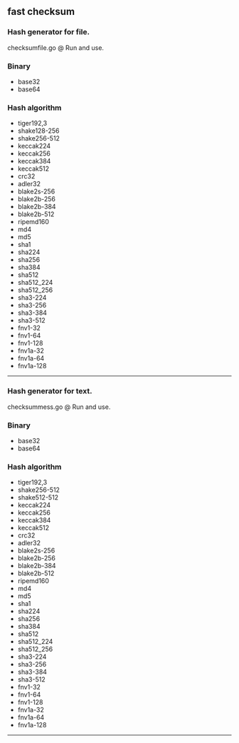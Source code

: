 **fast checksum**
------------------
### Hash generator for file. ###

checksumfile.go @ Run and use.

### Binary ###
- base32
- base64

### Hash algorithm ###
- tiger192,3
- shake128-256
- shake256-512
- keccak224
- keccak256
- keccak384
- keccak512
- crc32
- adler32
- blake2s-256
- blake2b-256
- blake2b-384
- blake2b-512
- ripemd160
- md4
- md5
- sha1
- sha224
- sha256
- sha384
- sha512
- sha512_224
- sha512_256
- sha3-224
- sha3-256
- sha3-384
- sha3-512
- fnv1-32
- fnv1-64
- fnv1-128
- fnv1a-32
- fnv1a-64
- fnv1a-128
------------------

### Hash generator for text. ###

checksummess.go @ Run and use.

### Binary ###
- base32
- base64

### Hash algorithm ###
- tiger192,3
- shake256-512
- shake512-512
- keccak224
- keccak256
- keccak384
- keccak512
- crc32
- adler32
- blake2s-256
- blake2b-256
- blake2b-384
- blake2b-512
- ripemd160
- md4
- md5
- sha1
- sha224
- sha256
- sha384
- sha512
- sha512_224
- sha512_256
- sha3-224
- sha3-256
- sha3-384
- sha3-512
- fnv1-32
- fnv1-64
- fnv1-128
- fnv1a-32
- fnv1a-64
- fnv1a-128
------------------
